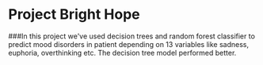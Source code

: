 # Project Bright Hope
###In this project we've used decision trees and random forest classifier to predict mood disorders in patient depending on 13 variables like sadness, euphoria, overthinking etc. The decision tree model performed better.
